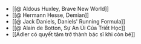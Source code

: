 - [[@ Aldous Huxley, Brave New World]]
- [[@ Hermann Hesse, Demian]]
- [[@ Jack Daniels, Daniels' Running Formula]]
- [[@ Alain de Botton, Sự An Ủi Của Triết Học]]
- [[Adler có quyết tâm trở thành bác sĩ khi còn bé]]
